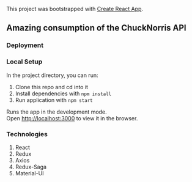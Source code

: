 This project was bootstrapped with [Create React App](https://github.com/facebook/create-react-app).

## Amazing consumption of the ChuckNorris API

### Deployment

### Local Setup

In the project directory, you can run:

1. Clone this repo and cd into it
2. Install dependencies with ```npm install```
3. Run application with ```npm start```

Runs the app in the development mode.<br />
Open [http://localhost:3000](http://localhost:3000) to view it in the browser.

### Technologies

1. React
2. Redux
3. Axios
4. Redux-Saga
5. Material-UI
